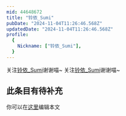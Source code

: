 ```yaml
---
mid: 44648672
title: "铃依_Sumi"
pubDate: "2024-11-04T11:26:46.568Z"
updatedDate: "2024-11-04T11:26:46.568Z"
profile:
  {
    Nickname: ["铃依_Sumi"],
  }
---
```


关注[铃依_Sumi](https://space.bilibili.com/44648672)谢谢喵~ 关注[铃依_Sumi](https://space.bilibili.com/44648672)谢谢喵~

## 此条目有待补充
你可以在[这里](https://github.com/Yuhanawa/VTuber.ICU-Content/edit/master/v/铃依_Sumi/index.md)编辑本文
